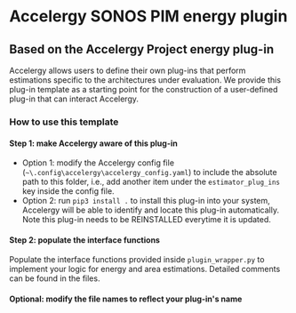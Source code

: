 # Accelergy SONOS PIM energy plugin

Based on the Accelergy Project energy plug-in
--------------------------------------------------------



Accelergy allows users to define their own plug-ins that perform estimations
 specific to the architectures under evaluation. We provide this plug-in template 
as a starting point for the construction of a user-defined plug-in that can interact 
Accelergy.

### How to use this template

#### Step 1: make Accelergy aware of this plug-in

- Option 1: modify the Accelergy config file (`~\.config\accelergy\accelergy_config.yaml`)
            to include the absolute path to this folder, 
            i.e., add another item under the `estimator_plug_ins` key inside the config file.
- Option 2: run `pip3 install .` to install this plug-in into your system, 
            Accelergy will be able to identify and locate this plug-in automatically. 
            Note this plug-in needs to be REINSTALLED everytime it is updated.


#### Step 2: populate the interface functions
Populate the interface functions provided inside `plugin_wrapper.py` to implement your logic for
energy and area estimations. Detailed comments can be found in the files. 

#### Optional: modify the file names to reflect your plug-in's name











